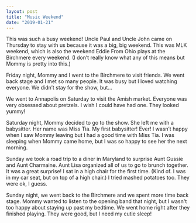 ```yaml
---
layout: post
title: "Music Weekend"
date: "2019-01-21"
---
```


This was such a busy weekend! Uncle Paul and Uncle John came on Thursday to stay with us because it was a big, big weekend. This was MLK weekend, which is also the weekend Eddie From Ohio plays at the Birchmere every weekend. (I don’t really know what any of this means but Mommy is pretty into this.)

Friday night, Mommy and I went to the Birchmere to visit friends. We went back stage and I met so many people. It was busy but I loved watching everyone. We didn’t stay for the show, but...

We went to Annapolis on Saturday to visit the Amish market. Everyone was very obsessed about pretzels. I wish I could have had one. They looked yummy!

Saturday night, Mommy decided to go to the show. She left me with a babysitter. Her name was Miss Tia. My first babysitter! Ever! I wasn’t happy when I saw Mommy leaving but I had a good time with Miss Tia. I was sleeping when Mommy came home, but I was so happy to see her the next morning.

Sunday we took a road trip to a diner in Maryland to surprise Aunt Gussie and Aunt Charmaine. Aunt Lisa organized all of us to go to brunch together. It was a great surprise! I sat in a high chair for the first time. (Kind of. I was in my car seat, but on top of a high chair.) I tried mashed potatoes too. They were ok, I guess.

Sunday night, we went back to the Birchmere and we spent more time back stage. Mommy wanted to listen to the opening band that night, but I wasn't too happy about staying up past my bedtime. We went home right after they finished playing. They were good, but I need my cutie sleep!
